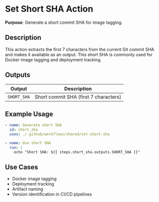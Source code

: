 # Set Short SHA Action

**Purpose**: Generate a short commit SHA for image tagging.

## Description

This action extracts the first 7 characters from the current Git commit SHA and makes it available as an output. This short SHA is commonly used for Docker image tagging and deployment tracking.

## Outputs

| Output      | Description                           |
| ----------- | ------------------------------------- |
| `SHORT_SHA` | Short commit SHA (first 7 characters) |

## Example Usage

```yaml
- name: Generate short SHA
  id: short_sha
  uses: ./.github/workflows/shared/set-short-sha

- name: Use short SHA
  run: |
    echo "Short SHA: ${{ steps.short_sha.outputs.SHORT_SHA }}"
```

## Use Cases

- Docker image tagging
- Deployment tracking
- Artifact naming
- Version identification in CI/CD pipelines
